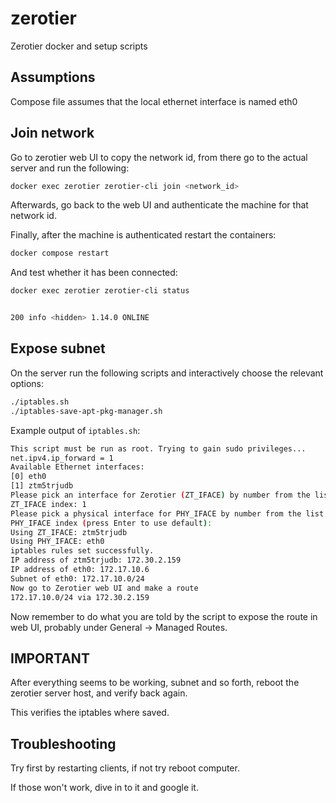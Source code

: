 # zerotier
Zerotier docker and setup scripts

## Assumptions
Compose file assumes that the local ethernet interface is named eth0

## Join network
Go to zerotier web UI to copy the network id, from there go to the actual server and run the following:

```bash
docker exec zerotier zerotier-cli join <network_id>
```

Afterwards, go back to the web UI and authenticate the machine for that network id.

Finally, after the machine is authenticated restart the containers:

```bash
docker compose restart
```

And test whether it has been connected:

```bash
docker exec zerotier zerotier-cli status


200 info <hidden> 1.14.0 ONLINE
```

## Expose subnet
On the server run the following scripts and interactively choose the relevant options:

```bash
./iptables.sh
./iptables-save-apt-pkg-manager.sh
```

Example output of `iptables.sh`:

```bash
This script must be run as root. Trying to gain sudo privileges...
net.ipv4.ip_forward = 1
Available Ethernet interfaces:
[0] eth0
[1] ztm5trjudb
Please pick an interface for Zerotier (ZT_IFACE) by number from the list above:
ZT_IFACE index: 1
Please pick a physical interface for PHY_IFACE by number from the list above (default: eth0):
PHY_IFACE index (press Enter to use default):
Using ZT_IFACE: ztm5trjudb
Using PHY_IFACE: eth0
iptables rules set successfully.
IP address of ztm5trjudb: 172.30.2.159
IP address of eth0: 172.17.10.6
Subnet of eth0: 172.17.10.0/24
Now go to Zerotier web UI and make a route
172.17.10.0/24 via 172.30.2.159
```

Now remember to do what you are told by the script to expose the route in web UI, probably under General -> Managed Routes.

## IMPORTANT

After everything seems to be working, subnet and so forth, reboot the zerotier server host, and verify back again.

This verifies the iptables where saved.

## Troubleshooting

Try first by restarting clients, if not try reboot computer. 

If those won't work, dive in to it and google it.
